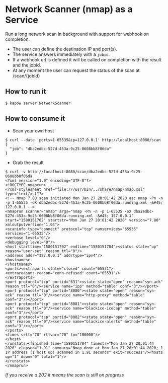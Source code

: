 # Network Scanner (nmap) as a Service

Run a long network scan in background with support for webhook on completion.

* The user can define the destination IP and port(s).
* The service answers immediately with a `jobid`.
* If a webhook url is defined it will be called on completion with the result and the jobid.
* At any moment the user can request the status of the scan at /scan/{jobid}

## How to run it

```
$ kapow server NetworkScanner
```


## How to consume it

* Scan your own host
```
$ curl --data 'ports=1-65535&ip=127.0.0.1' http://localhost:8080/scan
{
  "job": "dba2edbc-527d-453a-9c25-0608bb8f06da"
}
```

* Grab the result

```
$ curl -v http://localhost:8080/scan/dba2edbc-527d-453a-9c25-0608bb8f06da
<?xml version="1.0" encoding="UTF-8"?>
<!DOCTYPE nmaprun>
<?xml-stylesheet href="file:///usr/bin/../share/nmap/nmap.xsl" type="text/xsl"?>
<!-- Nmap 7.80 scan initiated Mon Jan 27 20:01:42 2020 as: nmap -Pn -n -p 1-65535 -oX dba2edbc-527d-453a-9c25-0608bb8f06da.running.xml -&#45; 127.0.0.1 -->
<nmaprun scanner="nmap" args="nmap -Pn -n -p 1-65535 -oX dba2edbc-527d-453a-9c25-0608bb8f06da.running.xml -&#45; 127.0.0.1" start="1580151702" startstr="Mon Jan 27 20:01:42 2020" version="7.80" xmloutputversion="1.04">
<scaninfo type="connect" protocol="tcp" numservices="65535" services="1-65535"/>
<verbose level="0"/>
<debugging level="0"/>
<host starttime="1580151702" endtime="1580151704"><status state="up" reason="user-set" reason_ttl="0"/>
<address addr="127.0.0.1" addrtype="ipv4"/>
<hostnames>
</hostnames>
<ports><extraports state="closed" count="65531">
<extrareasons reason="conn-refused" count="65531"/>
</extraports>
<port protocol="tcp" portid="631"><state state="open" reason="syn-ack" reason_ttl="0"/><service name="ipp" method="table" conf="3"/></port>
<port protocol="tcp" portid="8080"><state state="open" reason="syn-ack" reason_ttl="0"/><service name="http-proxy" method="table" conf="3"/></port>
<port protocol="tcp" portid="8081"><state state="open" reason="syn-ack" reason_ttl="0"/><service name="blackice-icecap" method="table" conf="3"/></port>
<port protocol="tcp" portid="8082"><state state="open" reason="syn-ack" reason_ttl="0"/><service name="blackice-alerts" method="table" conf="3"/></port>
</ports>
<times srtt="78" rttvar="70" to="100000"/>
</host>
<runstats><finished time="1580151704" timestr="Mon Jan 27 20:01:44 2020" elapsed="1.91" summary="Nmap done at Mon Jan 27 20:01:44 2020; 1 IP address (1 host up) scanned in 1.91 seconds" exit="success"/><hosts up="1" down="0" total="1"/>
</runstats>
</nmaprun>

```

*If you receive a 202 it means the scan is still on progress*
